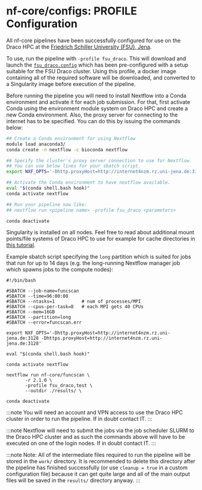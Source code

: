 # nf-core/configs: PROFILE Configuration

All nf-core pipelines have been successfully configured for use on the Draco HPC at the [Friedrich Schiller University (FSU), Jena](https://www.uni-jena.de/).

To use, run the pipeline with `-profile fsu_draco`. This will download and launch the [`fsu_draco.config`](../conf/fsu_draco.config) which has been pre-configured with a setup suitable for the FSU Draco cluster. Using this profile, a docker image containing all of the required software will be downloaded, and converted to a Singularity image before execution of the pipeline.

Before running the pipeline you will need to install Nextflow into a Conda environment and activate it for each job submission. For that, first activate Conda using the environment module system on Draco HPC and create a new Conda environment. Also, the proxy server for connecting to the internet has to be specified. You can do this by issuing the commands below:

```bash
## Create a Conda environment for using Nextflow
module load anaconda3/
conda create -n nextflow -c bioconda nextflow

## Specify the cluster's proxy server connection to use for Nextflow.
## You can use below lines for your sbatch script.
export NXF_OPTS='-Dhttp.proxyHost=http://internet4nzm.rz.uni-jena.de:3128 -Dhttps.proxyHost=http://internet4nzm.rz.uni-jena.de:3128'

## Activate the Conda environment to have nextflow available.
eval "$(conda shell.bash hook)"
conda activate nextflow

## Run your pipeline now like:
## nextflow run <pipeline name> -profile fsu_draco <parameters>

conda deactivate
```

Singularity is installed on all nodes. Feel free to read about additional mount points/file systems of Draco HPC to use for example for cache directories in [this tutorial](https://zaki-eah.gitpages.uni-jena.de/informationssammlung/Tutorials/HPC_HandsOn/#14-filesystems).

Example sbatch script specifying the `long` partition which is suited for jobs that run for up to 14 days (e.g. the long-running Nextflow manager job which spawns jobs to the compute nodes):

```
#!/bin/bash

#SBATCH --job-name=funcscan
#SBATCH --time=96:00:00
#SBATCH --ntasks=1          # num of processes/MPI
#SBATCH --cpus-per-task=8   # each MPI gets 40 CPUs
#SBATCH --mem=16GB
#SBATCH --partition=long
#SBATCH --error=funcscan.err

export NXF_OPTS='-Dhttp.proxyHost=http://internet4nzm.rz.uni-jena.de:3128 -Dhttps.proxyHost=http://internet4nzm.rz.uni-jena.de:3128'

eval "$(conda shell.bash hook)"

conda activate nextflow

nextflow run nf-core/funcscan \
       -r 2.1.0 \
       -profile fsu_draco,test \
       --outdir ./results/ \

conda deactivate
```

:::note
You will need an account and VPN access to use the Draco HPC cluster in order to run the pipeline. If in doubt contact IT.
:::

:::note
Nextflow will need to submit the jobs via the job scheduler SLURM to the Draco HPC cluster and as such the commands above will have to be executed on one of the login nodes. If in doubt contact IT.
:::

:::note
Note: All of the intermediate files required to run the pipeline will be stored in the `work/` directory. It is recommended to delete this directory after the pipeline has finished successfully (or use `cleanup = true` in a custom configuration file) because it can get quite large and all of the main output files will be saved in the `results/` directory anyway.
:::
